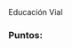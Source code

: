 <!DOCTYPE html>
<html lang="es">
<head>
  <meta charset="UTF-8">
  <meta name="viewport" content="width=device-width", initial-scale="1.0">
  <tittle>Educación Vial</tittle>
  <link rel="stylesheet" href="style.css"></link>
  <script src="" charset="utf-8"></script>
</head>
<body>
  <h3>Puntos:<span id="result"></span></h3>
  <div class="grid">
  </div>

</body>
</html>
